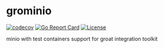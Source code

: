 # grominio

[![codecov](https://codecov.io/gh/godepo/grominio/graph/badge.svg?token=QrBhg47LqK)](https://codecov.io/gh/godepo/grominio)
[![Go Report Card](https://goreportcard.com/badge/godepo/pgrx)](https://goreportcard.com/report/godepo/pgrx)
[![License](https://img.shields.io/badge/License-MIT%202.0-blue.svg)](https://github.com/godepo/pgrx/blob/main/LICENSE)

minio with test containers support for groat integration toolkit
